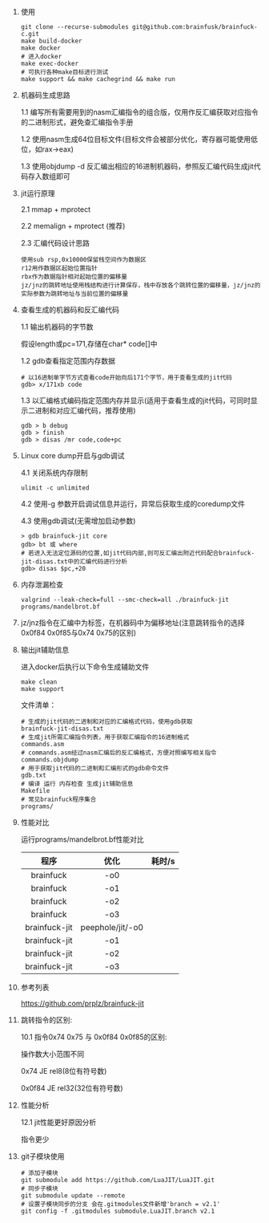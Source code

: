 1. 使用
   ```shell
   git clone --recurse-submodules git@github.com:brainfusk/brainfuck-c.git
   make build-docker
   make docker
   # 进入docker
   make exec-docker
   # 可执行各种make目标进行测试
   make support && make cachegrind && make run
   ```
2. 机器码生成思路

   1.1 编写所有需要用到的nasm汇编指令的组合版，仅用作反汇编获取对应指令的二进制形式，避免查汇编指令手册

   1.2 使用nasm生成64位目标文件(目标文件会被部分优化，寄存器可能使用低位，如rax->eax)

   1.3 使用objdump -d 反汇编出相应的16进制机器码，参照反汇编代码生成jit代码存入数组即可
   
3. jit运行原理

   2.1 mmap + mprotect

   2.2 memalign + mprotect (推荐)

   2.3 汇编代码设计思路
   ```text
   使用sub rsp,0x10000保留栈空间作为数据区
   r12用作数据区起始位置指针
   rbx作为数据指针相对起始位置的偏移量
   jz/jnz的跳转地址使用栈结构进行计算保存，栈中存放各个跳转位置的偏移量，jz/jnz的实际参数为跳转地址与当前位置的偏移量
   ```
   
4. 查看生成的机器码和反汇编代码

   1.1 输出机器码的字节数

   假设length或pc=171,存储在char* code[]中

   1.2 gdb查看指定范围内存数据
    ```shell 
   # 以16进制单字节方式查看code开始向后171个字节，用于查看生成的jit代码
    gdb> x/171xb code
    ```
   1.3 以汇编格式编码指定范围内存并显示(适用于查看生成的jit代码，可同时显示二进制和对应汇编代码，推荐使用)
   ```shell
   gdb > b debug
   gdb > finish
   gdb > disas /mr code,code+pc
   ```
   
5. Linux core dump开启与gdb调试

   4.1 关闭系统内存限制

    ```shell
    ulimit -c unlimited
    ```

   4.2 使用-g 参数开启调试信息并运行，异常后获取生成的coredump文件

   4.3 使用gdb调试(无需增加启动参数)
   ```shell 
   > gdb brainfuck-jit core 
   gdb> bt 或 where
   # 若进入无法定位源码的位置,如jit代码内部,则可反汇编出附近代码配合brainfuck-jit-disas.txt中的汇编代码进行分析
   gdb> disas $pc,+20
   ```

6. 内存泄漏检查

   ```shell
   valgrind --leak-check=full --smc-check=all ./brainfuck-jit programs/mandelbrot.bf 
   ```
   
7. jz/jnz指令在汇编中为标签，在机器码中为偏移地址(注意跳转指令的选择0x0f84 0x0f85与0x74 0x75的区别)

8. 输出jit辅助信息

   进入docker后执行以下命令生成辅助文件
   ```shell
   make clean
   make support
   ```
   文件清单：
   ```shell
   # 生成的jit代码的二进制和对应的汇编格式代码，使用gdb获取
   brainfuck-jit-disas.txt
   # 生成jit所需汇编指令列表，用于获取汇编指令的16进制格式
   commands.asm
   # commands.asm经过nasm汇编后的反汇编格式，方便对照编写相关指令
   commands.objdump
   # 用于获取jit代码的二进制和汇编形式的gdb命令文件
   gdb.txt
   # 编译 运行 内存检查 生成jit辅助信息
   Makefile
   # 常见brainfuck程序集合
   programs/
   ```
   
9. 性能对比

   运行programs/mandelbrot.bf性能对比

    |     程序      |       优化       | 耗时/s |
    | :-----------: | :--------------: | :----: |
    |   brainfuck   |       -o0        |        |
    |   brainfuck   |       -o1        |        |
    |   brainfuck   |       -o2        |        |
    |   brainfuck   |       -o3        |        |
    | brainfuck-jit | peephole/jit/-o0 |        |
    | brainfuck-jit |       -o1        |        |
    | brainfuck-jit |       -o2        |        |
    | brainfuck-jit |       -o3        |        |

10. 参考列表

    https://github.com/prplz/brainfuck-jit

11. 跳转指令的区别:

    10.1 指令0x74 0x75 与 0x0f84 0x0f85的区别:

    操作数大小范围不同

    0x74   JE rel8(8位有符号数)

    0x0f84 JE rel32(32位有符号数)
12. 性能分析

    12.1 jit性能更好原因分析

    指令更少
13. git子模块使用

    ```shell
    # 添加子模块
    git submodule add https://github.com/LuaJIT/LuaJIT.git
    # 同步子模块
    git submodule update --remote
    # 设置子模块同步的分支 会在.gitmodules文件新增'branch = v2.1'
    git config -f .gitmodules submodule.LuaJIT.branch v2.1
    ```
    
